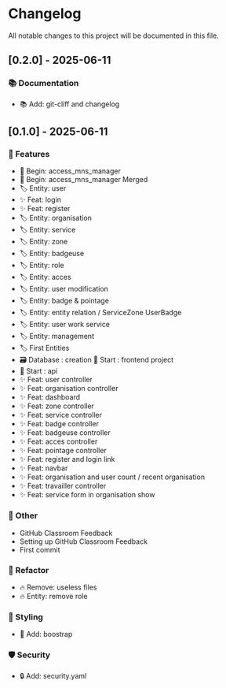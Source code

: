 # Changelog

All notable changes to this project will be documented in this file.

## [0.2.0] - 2025-06-11

### 📚 Documentation

- 📚 Add: git-cliff and changelog

## [0.1.0] - 2025-06-11

### 🚀 Features

- 🎉 Begin: access_mns_manager
- 🎉 Begin: access_mns_manager Merged
- 🏷️ Entity: user
- ✨ Feat: login
- ✨ Feat: register
- 🏷️ Entity: organisation
- 🏷️ Entity: service
- 🏷️ Entity: zone
- 🏷️ Entity: badgeuse
- 🏷️ Entity: role
- 🏷️ Entity: acces
- 🏷️ Entity: user modification
- 🏷️ Entity: badge & pointage
- 🏷️ Entity: entity relation / ServiceZone UserBadge
- 🏷️ Entity: user work service
- 🏷️ Entity: management
- 🏷️ First Entities
- 🗃️ Database : creation
  🎉 Start : frontend project
- 🎉 Start : api
- ✨ Feat: user controller
- ✨ Feat: organisation controller
- ✨ Feat: dashboard
- ✨ Feat: zone controller
- ✨ Feat: service controller
- ✨ Feat: badge controller
- ✨ Feat: badgeuse controller
- ✨ Feat: acces controller
- ✨ Feat: pointage controller
- ✨ Feat: register and login link
- ✨ Feat: navbar
- ✨ Feat: organisation and user count / recent organisation
- ✨ Feat: travailler controller
- ✨ Feat: service form in organisation show

### 💼 Other

- GitHub Classroom Feedback
- Setting up GitHub Classroom Feedback
- First commit

### 🚜 Refactor

- 🔥 Remove: useless files
- 🔥 Entity: remove role

### 🎨 Styling

- 💄 Add: boostrap

### 🛡️ Security

- 🔒️ Add: security.yaml

<!-- generated by git-cliff -->

